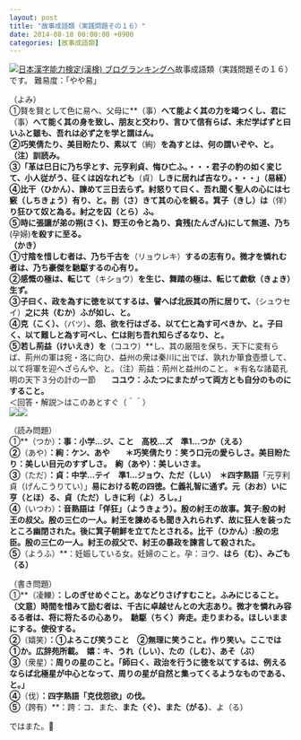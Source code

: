 ```yaml
---
layout: post
title: "故事成語類（実践問題その１６）"
date: 2014-08-18 00:00:00 +0900
categories: [故事成語類]
---
```


[![](/syuusyuu9701/assets/images/故事成語類（実践問題その１６）-br_c_3028_1.gif)](http://blog.with2.net/link.php?1659096:3028 "日本漢字能力検定(漢検) ブログランキングへ")[日本漢字能力検定(漢検) ブログランキングへ](http://blog.with2.net/link.php?1659096:3028)故事成語類（実践問題その１６）です。 難易度：「やや易」  
  
（よみ）  
①賢を賢として色に易へ、父母に**（事）**へて能よく其の力を竭つくし、君に**（事）**へて能く其の身を致し、朋友と交わり、言ひて信有らば、未だ学ばずと曰いふと雖も、吾れは必ず之を学と謂はん。  
②巧笑倩たり、美目盼たり、素以て**（絢）**を為すとは、何の謂いぞや、と。（注）訓読み。   
③「革は巳日に乃ち孚とす、元亨利貞、悔ひ亡ふ。・・・君子の豹の如く変じて、小人従がう、征くは凶なれども**（貞）**しきに居れば吉なり。・・・」（易経）   
④比干（ひかん）、諫めて三日去らず。紂怒りて曰く、吾れ聞く聖人の心には七竅（しちきょう）有り、と。剖（さ）きて其の心を観る。箕子（きし）は**（佯）**り狂ひて奴と為る。紂之を囚（とら）ふ。   
⑤時に張讓が弟の朔(さく)、野王の令と為り、貪残(たんざん)にして無道、乃ち**(孕婦)**を殺すに至る。   
（かき）  
①寸陰を惜しむ者は、乃ち千古を**（リョウレキ）**するの志有り。微才を憐れむ者は、乃ち豪傑を馳駆するの心有り。  
②感慨の極は、転じて**（キショウ）**を生じ、舞踏の極は、転じて歔欷（きょき）生ず。  
③子曰く、政を為すに徳を以てするは、譬へば北辰其の所に居りて、**（シュウセイ）**之に共（むか）ふが如し、と。  
④克（こく）、**（バツ）**、怨、欲を行はざる、以て仁と為す可べきか、と。子曰く、以て難しと為す可べし、仁は則ち吾れ知らざるなり、と。  
⑤若し荊益（けいえき）を**（コユウ）**し、其の厳阻を保ち、天下に変有らば、荊州の軍は宛・洛に向ひ、益州の衆は秦川に出でば、孰れか箪食壺漿して、以て将軍を迎へざらんや、と。（注）荊益：荊州と益州のこと。＊有名な諸葛孔明の天下３分の計の一節　　**コユウ：ふたつにまたがって両方とも自分のものにすること。**  
＜回答・解説＞はこのあとすぐ（＾＾）  
![](https://blogimg.goo.ne.jp/user_image/74/91/9e3b31d31d0fb07718e97215fbc95ada.jpg)![](https://blogimg.goo.ne.jp/user_image/57/3d/1ccaf3f696376d45198919b35c89ea8b.jpg)  
  
（読み問題）  
①**（つか）**：事：小学…ジ、こと　高校…ズ　準1…**つか（える）**  
②**（あや）**：絢：ケン、**あや**　　＊巧笑倩たり：笑う口元の愛らしさ。美目盼たり：美しい目元のすずしさ。　絢（あや）：美しいさま。  
③**（ただ）**：貞：中学…テイ　準1…ジョウ、**ただ（しい）**　＊四字熟語**「元亨利貞（げんこうりてい）」**易における乾の四徳。仁義礼智に通ず。**元（おお）いに亨（とほ）る、貞（ただ）しきに利（よ）ろし。**」  
④**（いつわ）**：音熟語は「**佯狂**」（ようきょう）。殷の紂王の故事。箕子:殷の紂王の叔父。殷の三仁の一人。紂王を諫めるも聞き入れられず、故に狂人を装ったところ幽閉された。後に箕子朝鮮を立てたとされる。比干（ひかん）:殷の忠臣。殷の三仁の一人。紂王の叔父で、紂王の暴政を諫言して殺された。  
⑤**（ようふ）**：妊娠している女。妊婦のこと。孕：ヨウ、**はら（む）、みごも（る）**  
  
（書き問題）  
①**（凌轢）**：しのぎせめぐこと。あなどりさげすむこと。ふみにじること。（文意）時間を惜みて励む者は、千古に卓越せんとの大志あり。微才を憐れみ容るる者は、将に将たるの心あり。　馳駆（ちく）奔走。走りまわる。ほしいままにする。使役する。  
②**（嬉笑）**：①よろこび笑うこと　②無理に笑うこと。作り笑い。ここでは①か。**広辞苑所載**。　**嬉：キ、うれ（しい）、たの（しむ）、あそ（ぶ）**  
③**（衆星）**：周りの星のこと。「師曰く、政治を行うに徳を以てするは、例えるならば北極星が中心となって、周りの星が自然と集ってくるようなものである、と。」  
④**（伐）**：四字熟語「**克伐怨欲**」の伐。  
⑤**（跨有）**：跨：コ、また、**また（ぐ）、また（がる）**、よ（る）  
  
ではまた。👋
